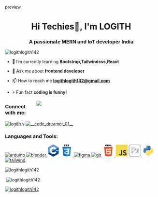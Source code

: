 preview
<h1 align="center">Hi Techies👋, I'm LOGITH</h1>
<h3 align="center">A passionate MERN and IoT developer India</h3>

<p align="left"> <img src="https://komarev.com/ghpvc/?username=logithlogith142&label=Profile%20views&color=0e75b6&style=flat" alt="logithlogith142" /> </p>


- 🌱 I’m currently learning **Bootstrap,Tailwindcss,React**

- 💬 Ask me about **frontend developer**

- 📫 How to reach me **logithlogith142@gmail.com**

- ⚡ Fun fact **coding is funny!**
<img  align ="right"  width="400"  src="https://media4.giphy.com/media/v1.Y2lkPTc5MGI3NjExbWY1c3o3czVoNzBiaGV1Z20zZDgyMmZldmcxcThtd2l6cnZuYTh4cyZlcD12MV9pbnRlcm5hbF9naWZfYnlfaWQmY3Q9Zw/i1JHRZSXO9LZZDHqii/giphy.gif">

<h3 align="left">Connect with me:</h3>
<p align="left">
<a href="https://linkedin.com/in/logith v" target="blank"><img align="center" src="https://raw.githubusercontent.com/rahuldkjain/github-profile-readme-generator/master/src/images/icons/Social/linked-in-alt.svg" alt="logith v" height="30" width="40" /></a>
<a href="https://instagram.com/__code_dreamer_01__" target="blank"><img align="center" src="https://raw.githubusercontent.com/rahuldkjain/github-profile-readme-generator/master/src/images/icons/Social/instagram.svg" alt="__code_dreamer_01__" height="30" width="40" /></a>
</p>

<h3 align="left">Languages and Tools:</h3>
<p align="left"> <a href="https://www.arduino.cc/" target="_blank" rel="noreferrer"> <img src="https://cdn.worldvectorlogo.com/logos/arduino-1.svg" alt="arduino" width="40" height="40"/> </a> <a href="https://www.blender.org/" target="_blank" rel="noreferrer"> <img src="https://download.blender.org/branding/community/blender_community_badge_white.svg" alt="blender" width="40" height="40"/> </a> <a href="https://www.w3schools.com/cpp/" target="_blank" rel="noreferrer"> <img src="https://raw.githubusercontent.com/devicons/devicon/master/icons/cplusplus/cplusplus-original.svg" alt="cplusplus" width="40" height="40"/> </a> <a href="https://www.w3schools.com/css/" target="_blank" rel="noreferrer"> <img src="https://raw.githubusercontent.com/devicons/devicon/master/icons/css3/css3-original-wordmark.svg" alt="css3" width="40" height="40"/> </a> <a href="https://www.figma.com/" target="_blank" rel="noreferrer"> <img src="https://www.vectorlogo.zone/logos/figma/figma-icon.svg" alt="figma" width="40" height="40"/> </a> <a href="https://git-scm.com/" target="_blank" rel="noreferrer"> <img src="https://www.vectorlogo.zone/logos/git-scm/git-scm-icon.svg" alt="git" width="40" height="40"/> </a> <a href="https://www.w3.org/html/" target="_blank" rel="noreferrer"> <img src="https://raw.githubusercontent.com/devicons/devicon/master/icons/html5/html5-original-wordmark.svg" alt="html5" width="40" height="40"/> </a> <a href="https://developer.mozilla.org/en-US/docs/Web/JavaScript" target="_blank" rel="noreferrer"> <img src="https://raw.githubusercontent.com/devicons/devicon/master/icons/javascript/javascript-original.svg" alt="javascript" width="40" height="40"/> </a> <a href="https://www.photoshop.com/en" target="_blank" rel="noreferrer"> <img src="https://raw.githubusercontent.com/devicons/devicon/master/icons/photoshop/photoshop-line.svg" alt="photoshop" width="40" height="40"/> </a> <a href="https://www.python.org" target="_blank" rel="noreferrer"> 
<img src="https://raw.githubusercontent.com/devicons/devicon/master/icons/python/python-original.svg" alt="python" width="40" height="40"/> </a> <a href="https://reactjs.org/" target="_blank" rel="noreferrer"<img src="https://raw.githubusercontent.com/devicons/devicon/master/icons/react/react-original-wordmark.svg" alt="react" width="40" height="40"/> </a> <a href="https://tailwindcss.com/" target="_blank" rel="noreferrer"><img src="https://www.vectorlogo.zone/logos/tailwindcss/tailwindcss-icon.svg" alt="tailwind" width="40" height="40"/> </a> </p>



<p><img align="center" src="https://github-readme-streak-stats.herokuapp.com/?user=logithlogith142&" alt="logithlogith142" /></p>

<p>&nbsp;<img align="center" src="https://github-readme-stats.vercel.app/api?username=logithlogith142&show_icons=true&locale=en" alt="logithlogith142" /></p>

<p align="left"> <a href="https://github.com/ryo-ma/github-profile-trophy"><img src="https://github-profile-trophy.vercel.app/?username=logithlogith142" alt="logithlogith142" /></a> </p>





